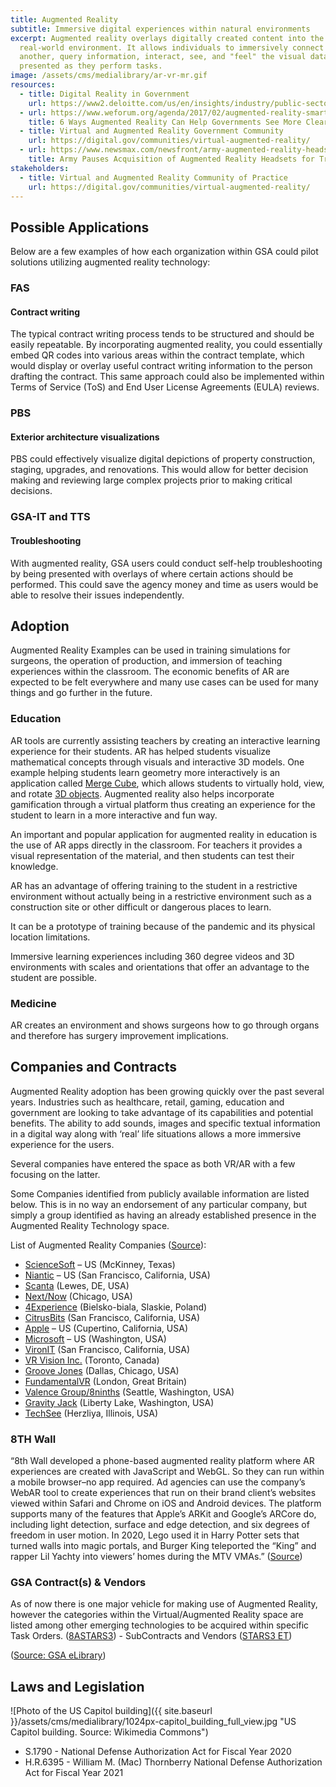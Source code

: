 ```yaml
---
title: Augmented Reality
subtitle: Immersive digital experiences within natural environments
excerpt: Augmented reality overlays digitally created content into the user's
  real-world environment. It allows individuals to immersively connect with one
  another, query information, interact, see, and "feel" the visual data
  presented as they perform tasks.
image: /assets/cms/medialibrary/ar-vr-mr.gif
resources:
  - title: Digital Reality in Government
    url: https://www2.deloitte.com/us/en/insights/industry/public-sector/augmented-virtual-reality-government-services.html
  - url: https://www.weforum.org/agenda/2017/02/augmented-reality-smart-government/
    title: 6 Ways Augmented Reality Can Help Governments See More Clearly
  - title: Virtual and Augmented Reality Government Community
    url: https://digital.gov/communities/virtual-augmented-reality/
  - url: https://www.newsmax.com/newsfront/army-augmented-reality-headsets/2021/10/14/id/1040515/
    title: Army Pauses Acquisition of Augmented Reality Headsets for Troops
stakeholders:
  - title: Virtual and Augmented Reality Community of Practice
    url: https://digital.gov/communities/virtual-augmented-reality/
---
```

## Possible Applications

Below are a few examples of how each organization within GSA could pilot solutions utilizing augmented reality technology:

### FAS

#### Contract writing

The typical contract writing process tends to be structured and should be easily repeatable. By incorporating augmented reality, you could essentially embed QR codes into various areas within the contract template, which would display or overlay useful contract writing information to the person drafting the contract. This same approach could also be implemented within Terms of Service (ToS) and End User License Agreements (EULA) reviews.

### PBS

#### Exterior architecture visualizations

PBS could effectively visualize digital depictions of property construction, staging, upgrades, and renovations. This would allow for better decision making and reviewing large complex projects prior to making critical decisions.

### GSA-IT and TTS

#### Troubleshooting

With augmented reality, GSA users could conduct self-help troubleshooting by being presented with overlays of where certain actions should be performed. This could save the agency money and time as users would be able to resolve their issues independently.

## Adoption

Augmented Reality Examples can be used in training simulations for surgeons, the operation of production, and immersion of teaching experiences within the classroom. The economic benefits of AR are expected to be felt everywhere and many use cases can be used for many things and go further in the future.

### Education

AR tools are currently assisting teachers by creating an interactive learning experience for their students. AR has helped students visualize mathematical concepts through visuals and interactive 3D models. One example helping students learn geometry more interactively is an application called [Merge Cube](https://online.maryville.edu/blog/augmented-reality-in-education/), which allows students to virtually hold, view, and rotate [3D objects](https://mergeedu.com/assets/images/hold-anything.mp4). Augmented reality also helps incorporate gamification through a virtual platform thus creating an experience for the student to learn in a more interactive and fun way.

An important and popular application for augmented reality in education is the use of AR apps directly in the classroom. For teachers it provides a visual representation of the material, and then students can test their knowledge.

AR has an advantage of offering training to the student in a restrictive environment without actually being in a restrictive environment such as a construction site or other difficult or dangerous places to learn.

It can be a prototype of training because of the pandemic and its physical location limitations.

Immersive learning experiences including 360 degree videos and 3D environments with scales and orientations that offer an advantage to the student are possible.

### Medicine

AR creates an environment and shows surgeons how to go through organs and therefore has surgery improvement implications.

## Companies and Contracts

Augmented Reality adoption has been growing quickly over the past several years. Industries such as healthcare, retail, gaming, education and government are looking to take advantage of its capabilities and potential benefits. The ability to add sounds, images and specific textual information in a digital way along with ‘real’ life situations allows a more immersive experience for the users.

Several companies have entered the space as both VR/AR with a few focusing on the latter.

Some Companies identified from publicly available information are listed below. This is in no way an endorsement of any particular company, but simply a group identified as having an already established presence in the Augmented Reality Technology space.

List of Augmented Reality Companies ([Source](https://www.softwaretestinghelp.com/augmented-reality-companies/)):

* [ScienceSoft](https://www.scnsoft.com/services/augmented-reality-development) – US (McKinney, Texas)
* [Niantic](http://www.nianticlabs.com/) – US (San Francisco, California, USA)
* [Scanta](http://www.scanta.io/) (Lewes, DE, USA)
* [Next/Now](https://www.nextnowagency.com/) (Chicago, USA)
* [4Experience](http://www.4experience.co/) (Bielsko-biala, Slaskie, Poland)
* [CitrusBits](http://www.citrusbits.com/) (San Francisco, California, USA)
* [Apple](https://www.apple.com/) – US (Cupertino, California, USA)
* [Microsoft](https://www.microsoft.com/) – US (Washington, USA)
* [VironIT](http://www.vironit.com/) (San Francisco, California, USA)
* [VR Vision Inc.](http://www.vrvisiongroup.com/) (Toronto, Canada)
* [Groove Jones](http://www.groovejones.com/) (Dallas, Chicago, USA)
* [FundamentalVR](https://www.fundamentalvr.com/) (London, Great Britain)
* [Valence Group/8ninths](http://www.8ninths.com/) (Seattle, Washington, USA)
* [Gravity Jack](http://www.gravityjack.com/) (Liberty Lake, Washington, USA)
* [TechSee](http://www.techsee.me/) (Herzliya, Illinois, USA)

### 8TH Wall

“8th Wall developed a phone-based augmented reality platform where AR experiences are created with JavaScript and WebGL. So they can run within a mobile browser–no app required. Ad agencies can use the company’s WebAR tool to create experiences that run on their brand client’s websites viewed within Safari and Chrome on iOS and Android devices. The platform supports many of the features that Apple’s ARKit and Google’s ARCore do, including light detection, surface and edge detection, and six degrees of freedom in user motion. In 2020, Lego used it in Harry Potter sets that turned walls into magic portals, and Burger King teleported the “King” and rapper Lil Yachty into viewers’ homes during the MTV VMAs.” ([Source](https://www.fastcompany.com/90600130/augmented-reality-virtual-reality-most-innovative-companies-2021))

### GSA Contract(s) & Vendors

As of now there is one major vehicle for making use of Augmented Reality, however the categories within the Virtual/Augmented Reality space are listed among other emerging technologies to be acquired within specific Task Orders. ([8ASTARS3](https://www.gsaelibrary.gsa.gov/ElibMain/scheduleSummary.do?scheduleNumber=8ASTARS3)) - SubContracts and Vendors ([STARS3 ET](https://www.gsaelibrary.gsa.gov/ElibMain/sinDetails.do?scheduleNumber=8ASTARS3&specialItemNumber=STARS3+ET&executeQuery=YES))

([Source: GSA eLibrary](http://gsaelibrary.gsa.gov))

## Laws and Legislation

![Photo of the US Capitol building]({{ site.baseurl }}/assets/cms/medialibrary/1024px-capitol_building_full_view.jpg "US Capitol building. Source: Wikimedia Commons")

* S.1790 - National Defense Authorization Act for Fiscal Year 2020
* H.R.6395 - William M. (Mac) Thornberry National Defense Authorization Act for Fiscal Year 2021